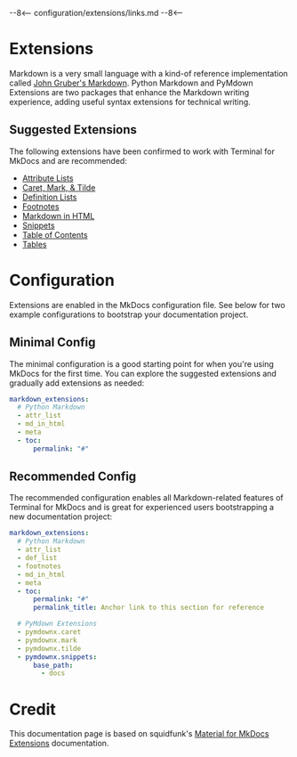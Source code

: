 --8<--
configuration/extensions/links.md
--8<--

# Extensions

Markdown is a very small language with a kind-of reference implementation called [John Gruber's Markdown]. Python Markdown and PyMdown Extensions are two packages that enhance the Markdown writing experience, adding useful syntax extensions for technical writing.

[John Gruber's Markdown]: https://daringfireball.net/projects/markdown/

## Suggested Extensions

The following extensions have been confirmed to work with Terminal for MkDocs and are recommended:

<div markdown>

- [Attribute Lists]
- [Caret, Mark, & Tilde]
- [Definition Lists]
- [Footnotes]
- [Markdown in HTML]
- [Snippets]
- [Table of Contents]
- [Tables]
  
</div>


  [Attribute Lists]: python-markdown.md#attribute-lists
  [Caret, Mark, & Tilde]: pymdown-extensions.md#caret-mark-tilde
  [Definition Lists]: python-markdown.md#definition-lists
  [Footnotes]: python-markdown.md#footnotes
  [Markdown in HTML]: python-markdown.md#markdown-in-html
  [Snippets]: pymdown-extensions.md#snippets
  [Table of Contents]: python-markdown.md#table-of-contents
  [Tables]: python-markdown.md#tables


# Configuration

Extensions are enabled in the MkDocs configuration file.  See below for two example configurations to bootstrap your documentation project.

## Minimal Config

The minimal configuration is a good starting point for when you're using MkDocs for the first time.  You can explore the suggested extensions and gradually add extensions as needed:

```yaml
markdown_extensions:
  # Python Markdown  
  - attr_list
  - md_in_html
  - meta
  - toc:
      permalink: "#"
```

## Recommended Config

The recommended configuration enables all Markdown-related features of Terminal for MkDocs
and is great for experienced users bootstrapping a new documentation project:

```yaml
markdown_extensions:
  # Python Markdown  
  - attr_list
  - def_list
  - footnotes
  - md_in_html
  - meta
  - toc:
      permalink: "#"
      permalink_title: Anchor link to this section for reference

  # PyMdown Extensions
  - pymdownx.caret
  - pymdownx.mark
  - pymdownx.tilde
  - pymdownx.snippets:
      base_path: 
        - docs
```

# Credit
This documentation page is based on squidfunk's [Material for MkDocs Extensions](https://squidfunk.github.io/mkdocs-material/setup/extensions/) documentation.
